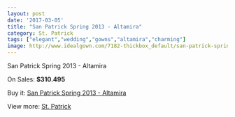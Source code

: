 ```yaml
---
layout: post
date: '2017-03-05'
title: "San Patrick Spring 2013 - Altamira"
category: St. Patrick
tags: ["elegant","wedding","gowns","altamira","charming"]
image: http://www.idealgown.com/7182-thickbox_default/san-patrick-spring-2013-altamira.jpg
---
```

San Patrick Spring 2013 - Altamira

On Sales: **$310.495**
<a href="https://www.idealgown.com/en/st-patrick/3047-san-patrick-spring-2013-altamira.html"><amp-img layout="responsive" width="600" height="600" src="//www.idealgown.com/7182-thickbox_default/san-patrick-spring-2013-altamira.jpg" alt="San Patrick Spring 2013 - Altamira 0" /></a>
<a href="https://www.idealgown.com/en/st-patrick/3047-san-patrick-spring-2013-altamira.html"><amp-img layout="responsive" width="600" height="600" src="//www.idealgown.com/7184-thickbox_default/san-patrick-spring-2013-altamira.jpg" alt="San Patrick Spring 2013 - Altamira 1" /></a>

Buy it: [San Patrick Spring 2013 - Altamira](https://www.idealgown.com/en/st-patrick/3047-san-patrick-spring-2013-altamira.html "San Patrick Spring 2013 - Altamira")

View more: [St. Patrick](https://www.idealgown.com/en/36-st-patrick "St. Patrick")